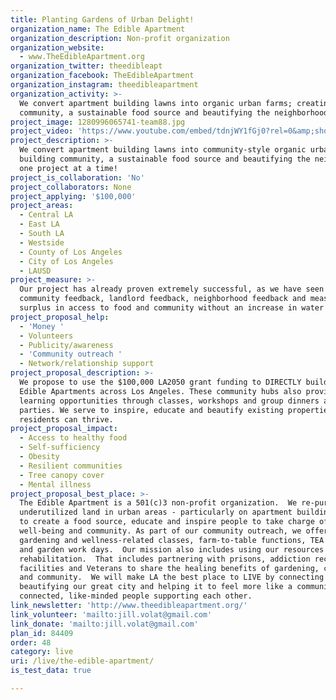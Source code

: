 ```yaml
---
title: Planting Gardens of Urban Delight!
organization_name: The Edible Apartment
organization_description: Non-profit organization
organization_website:
  - www.TheEdibleApartment.org
organization_twitter: theedibleapt
organization_facebook: TheEdibleApartment
organization_instagram: theedibleapartment
organization_activity: >-
  We convert apartment building lawns into organic urban farms; creating
  community, a sustainable food source and beautifying the neighborhood.
project_image: 1280996065741-team88.jpg
project_video: 'https://www.youtube.com/embed/tdnjWY1fGj0?rel=0&amp;showinfo=0'
project_description: >-
  We convert apartment building lawns into community-style organic urban farms;
  building community, a sustainable food source and beautifying the neighborhood
  one project at a time!
project_is_collaboration: 'No'
project_collaborators: None
project_applying: '$100,000'
project_areas:
  - Central LA
  - East LA
  - South LA
  - Westside
  - County of Los Angeles
  - City of Los Angeles
  - LAUSD
project_measure: >-
  Our project has already proven extremely successful, as we have seen through
  community feedback, landlord feedback, neighborhood feedback and measurable
  surplus in access to food and community without an increase in water usage.
project_proposal_help:
  - 'Money '
  - Volunteers
  - Publicity/awareness
  - 'Community outreach '
  - Network/relationship support
project_proposal_description: >-
  We propose to use the $100,000 LA2050 grant funding to DIRECTLY build 30 new
  Edible Apartments across Los Angeles. These community hubs also provide
  learning opportunities through classes, workshops and group dinners and 'TEA'
  parties. We serve to inspire, educate and beautify existing properties so
  residents can thrive.
project_proposal_impact:
  - Access to healthy food
  - Self-sufficiency
  - Obesity
  - Resilient communities
  - Tree canopy cover
  - Mental illness
project_proposal_best_place: >-
  The Edible Apartment is a 501(c)3 non-profit organization.  We re-purpose
  underutilized land in urban areas - particularly on apartment building sites -
  to create a food source, educate and inspire people to take charge of their
  well-being and community. As part of our community outreach, we offer regular
  gardening and wellness-related classes, farm-to-table functions, TEA Parties
  and garden work days.  Our mission also includes using our resources for
  rehabilitation.  That includes partnering with prisons, addiction recovery
  facilities and Veterans to share the healing benefits of gardening, cooking
  and community.  We will make LA the best place to LIVE by connecting people,
  beautifying our great city and helping it to feel more like a community of
  connected, like-minded people supporting each other.
link_newsletter: 'http://www.theedibleapartment.org/'
link_volunteer: 'mailto:jill.volat@gmail.com'
link_donate: 'mailto:jill.volat@gmail.com'
plan_id: 84409
order: 48
category: live
uri: /live/the-edible-apartment/
is_test_data: true

---
```

